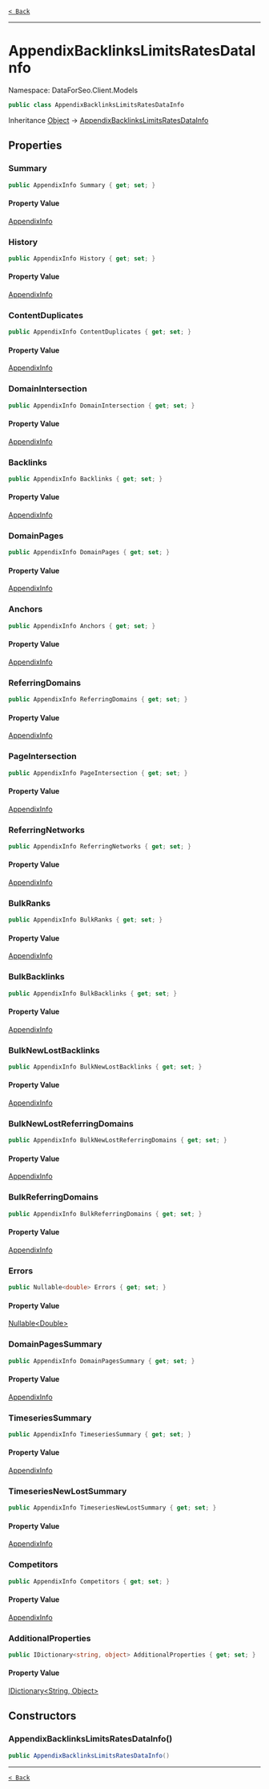 [`< Back`](./)

---

# AppendixBacklinksLimitsRatesDataInfo

Namespace: DataForSeo.Client.Models

```csharp
public class AppendixBacklinksLimitsRatesDataInfo
```

Inheritance [Object](https://docs.microsoft.com/en-us/dotnet/api/system.object) → [AppendixBacklinksLimitsRatesDataInfo](./dataforseo.client.models.appendixbacklinkslimitsratesdatainfo)

## Properties

### **Summary**

```csharp
public AppendixInfo Summary { get; set; }
```

#### Property Value

[AppendixInfo](./dataforseo.client.models.appendixinfo)<br>

### **History**

```csharp
public AppendixInfo History { get; set; }
```

#### Property Value

[AppendixInfo](./dataforseo.client.models.appendixinfo)<br>

### **ContentDuplicates**

```csharp
public AppendixInfo ContentDuplicates { get; set; }
```

#### Property Value

[AppendixInfo](./dataforseo.client.models.appendixinfo)<br>

### **DomainIntersection**

```csharp
public AppendixInfo DomainIntersection { get; set; }
```

#### Property Value

[AppendixInfo](./dataforseo.client.models.appendixinfo)<br>

### **Backlinks**

```csharp
public AppendixInfo Backlinks { get; set; }
```

#### Property Value

[AppendixInfo](./dataforseo.client.models.appendixinfo)<br>

### **DomainPages**

```csharp
public AppendixInfo DomainPages { get; set; }
```

#### Property Value

[AppendixInfo](./dataforseo.client.models.appendixinfo)<br>

### **Anchors**

```csharp
public AppendixInfo Anchors { get; set; }
```

#### Property Value

[AppendixInfo](./dataforseo.client.models.appendixinfo)<br>

### **ReferringDomains**

```csharp
public AppendixInfo ReferringDomains { get; set; }
```

#### Property Value

[AppendixInfo](./dataforseo.client.models.appendixinfo)<br>

### **PageIntersection**

```csharp
public AppendixInfo PageIntersection { get; set; }
```

#### Property Value

[AppendixInfo](./dataforseo.client.models.appendixinfo)<br>

### **ReferringNetworks**

```csharp
public AppendixInfo ReferringNetworks { get; set; }
```

#### Property Value

[AppendixInfo](./dataforseo.client.models.appendixinfo)<br>

### **BulkRanks**

```csharp
public AppendixInfo BulkRanks { get; set; }
```

#### Property Value

[AppendixInfo](./dataforseo.client.models.appendixinfo)<br>

### **BulkBacklinks**

```csharp
public AppendixInfo BulkBacklinks { get; set; }
```

#### Property Value

[AppendixInfo](./dataforseo.client.models.appendixinfo)<br>

### **BulkNewLostBacklinks**

```csharp
public AppendixInfo BulkNewLostBacklinks { get; set; }
```

#### Property Value

[AppendixInfo](./dataforseo.client.models.appendixinfo)<br>

### **BulkNewLostReferringDomains**

```csharp
public AppendixInfo BulkNewLostReferringDomains { get; set; }
```

#### Property Value

[AppendixInfo](./dataforseo.client.models.appendixinfo)<br>

### **BulkReferringDomains**

```csharp
public AppendixInfo BulkReferringDomains { get; set; }
```

#### Property Value

[AppendixInfo](./dataforseo.client.models.appendixinfo)<br>

### **Errors**

```csharp
public Nullable<double> Errors { get; set; }
```

#### Property Value

[Nullable&lt;Double&gt;](https://docs.microsoft.com/en-us/dotnet/api/system.nullable-1)<br>

### **DomainPagesSummary**

```csharp
public AppendixInfo DomainPagesSummary { get; set; }
```

#### Property Value

[AppendixInfo](./dataforseo.client.models.appendixinfo)<br>

### **TimeseriesSummary**

```csharp
public AppendixInfo TimeseriesSummary { get; set; }
```

#### Property Value

[AppendixInfo](./dataforseo.client.models.appendixinfo)<br>

### **TimeseriesNewLostSummary**

```csharp
public AppendixInfo TimeseriesNewLostSummary { get; set; }
```

#### Property Value

[AppendixInfo](./dataforseo.client.models.appendixinfo)<br>

### **Competitors**

```csharp
public AppendixInfo Competitors { get; set; }
```

#### Property Value

[AppendixInfo](./dataforseo.client.models.appendixinfo)<br>

### **AdditionalProperties**

```csharp
public IDictionary<string, object> AdditionalProperties { get; set; }
```

#### Property Value

[IDictionary&lt;String, Object&gt;](https://docs.microsoft.com/en-us/dotnet/api/system.collections.generic.idictionary-2)<br>

## Constructors

### **AppendixBacklinksLimitsRatesDataInfo()**

```csharp
public AppendixBacklinksLimitsRatesDataInfo()
```

---

[`< Back`](./)
